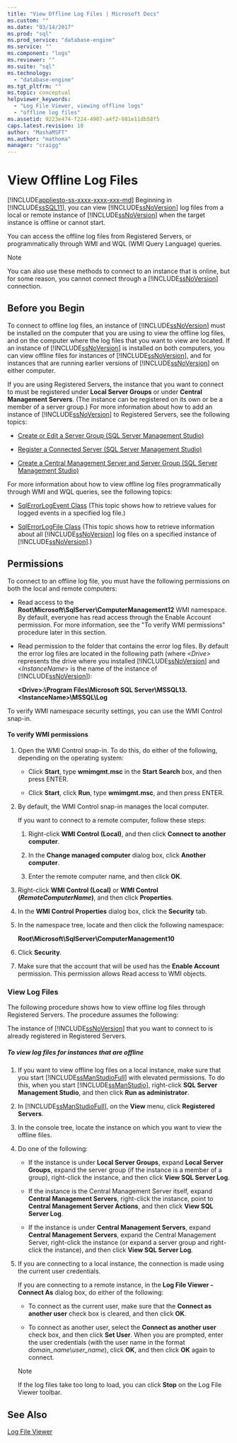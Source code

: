 ```yaml
---
title: "View Offline Log Files | Microsoft Docs"
ms.custom: ""
ms.date: "03/14/2017"
ms.prod: "sql"
ms.prod_service: "database-engine"
ms.service: ""
ms.component: "logs"
ms.reviewer: ""
ms.suite: "sql"
ms.technology: 
  - "database-engine"
ms.tgt_pltfrm: ""
ms.topic: conceptual
helpviewer_keywords: 
  - "Log File Viewer, viewing offline logs"
  - "offline log files"
ms.assetid: 9223e474-f224-4907-a4f2-081e11db58f5
caps.latest.revision: 18
author: "MashaMSFT"
ms.author: "mathoma"
manager: "craigg"
---
```

# View Offline Log Files
[!INCLUDE[appliesto-ss-xxxx-xxxx-xxx-md](../../includes/appliesto-ss-xxxx-xxxx-xxx-md.md)]
  Beginning in [!INCLUDE[ssSQL11](../../includes/sssql11-md.md)], you can view [!INCLUDE[ssNoVersion](../../includes/ssnoversion-md.md)] log files from a local or remote instance of [!INCLUDE[ssNoVersion](../../includes/ssnoversion-md.md)] when the target instance is offline or cannot start.  
  
 You can access the offline log files from Registered Servers, or programmatically through WMI and WQL (WMI Query Language) queries.  
  
> [!NOTE]  
>  You can also use these methods to connect to an instance that is online, but for some reason, you cannot connect through a [!INCLUDE[ssNoVersion](../../includes/ssnoversion-md.md)] connection.  
  
## Before you Begin  
 To connect to offline log files, an instance of [!INCLUDE[ssNoVersion](../../includes/ssnoversion-md.md)] must be installed on the computer that you are using to view the offline log files, and on the computer where the log files that you want to view are located. If an instance of [!INCLUDE[ssNoVersion](../../includes/ssnoversion-md.md)] is installed on both computers, you can view offline files for instances of [!INCLUDE[ssNoVersion](../../includes/ssnoversion-md.md)], and for instances that are running earlier versions of [!INCLUDE[ssNoVersion](../../includes/ssnoversion-md.md)] on either computer.  
  
 If you are using Registered Servers, the instance that you want to connect to must be registered under **Local Server Groups** or under **Central Management Servers**. (The instance can be registered on its own or be a member of a server group.) For more information about how to add an instance of [!INCLUDE[ssNoVersion](../../includes/ssnoversion-md.md)] to Registered Servers, see the following topics:  
  
-   [Create or Edit a Server Group &#40;SQL Server Management Studio&#41;](../../tools/sql-server-management-studio/create-or-edit-a-server-group-sql-server-management-studio.md)  
  
-   [Register a Connected Server &#40;SQL Server Management Studio&#41;](../../tools/sql-server-management-studio/register-a-connected-server-sql-server-management-studio.md)  
  
-   [Create a Central Management Server and Server Group &#40;SQL Server Management Studio&#41;](../../tools/sql-server-management-studio/create-a-central-management-server-and-server-group.md)  
  
 For more information about how to view offline log files programmatically through WMI and WQL queries, see the following topics:  
  
-   [SqlErrorLogEvent Class](../../relational-databases/wmi-provider-configuration-classes/sqlerrorlogevent-class.md) (This topic shows how to retrieve values for logged events in a specified log file.)  
  
-   [SqlErrorLogFile Class](../../relational-databases/wmi-provider-configuration-classes/sqlerrorlogfile-class.md) (This topic shows how to retrieve information about all [!INCLUDE[ssNoVersion](../../includes/ssnoversion-md.md)] log files on a specified instance of [!INCLUDE[ssNoVersion](../../includes/ssnoversion-md.md)].)  
  
##  <a name="BeforeYouBegin"></a> Permissions  
 To connect to an offline log file, you must have the following permissions on both the local and remote computers:  
  
-   Read access to the **Root\Microsoft\SqlServer\ComputerManagement12** WMI namespace. By default, everyone has read access through the Enable Account permission. For more information, see the "To verify WMI permissions" procedure later in this section.  
  
-   Read permission to the folder that contains the error log files. By default the error log files are located in the following path (where \<*Drive>* represents the drive where you installed [!INCLUDE[ssNoVersion](../../includes/ssnoversion-md.md)] and \<*InstanceName*> is the name of the instance of [!INCLUDE[ssNoVersion](../../includes/ssnoversion-md.md)]):  
  
     **\<Drive>:\Program Files\Microsoft SQL Server\MSSQL13.\<InstanceName>\MSSQL\Log**  
  
 To verify WMI namespace security settings, you can use the WMI Control snap-in.  
  
#### To verify WMI permissions  
  
1.  Open the WMI Control snap-in. To do this, do either of the following, depending on the operating system:  
  
    -   Click **Start**, type **wmimgmt.msc** in the **Start Search** box, and then press ENTER.  
  
    -   Click **Start**, click **Run**, type **wmimgmt.msc**, and then press ENTER.  
  
2.  By default, the WMI Control snap-in manages the local computer.  
  
     If you want to connect to a remote computer, follow these steps:  
  
    1.  Right-click **WMI Control (Local)**, and then click **Connect to another computer**.  
  
    2.  In the **Change managed computer** dialog box, click **Another computer**.  
  
    3.  Enter the remote computer name, and then click **OK**.  
  
3.  Right-click **WMI Control (Local)** or **WMI Control (***RemoteComputerName***)**, and then click **Properties**.  
  
4.  In the **WMI Control Properties** dialog box, click the **Security** tab.  
  
5.  In the namespace tree, locate and then click the following namespace:  
  
     **Root\Microsoft\SqlServer\ComputerManagement10**  
  
6.  Click **Security**.  
  
7.  Make sure that the account that will be used has the **Enable Account** permission. This permission allows Read access to WMI objects.  
  
### View Log Files  
 The following procedure shows how to view offline log files through Registered Servers. The procedure assumes the following:  
  
 The instance of [!INCLUDE[ssNoVersion](../../includes/ssnoversion-md.md)] that you want to connect to is already registered in Registered Servers.  
  
##### To view log files for instances that are offline  
  
1.  If you want to view offline log files on a local instance, make sure that you start [!INCLUDE[ssManStudioFull](../../includes/ssmanstudiofull-md.md)] with elevated permissions. To do this, when you start [!INCLUDE[ssManStudio](../../includes/ssmanstudio-md.md)], right-click **SQL Server Management Studio**, and then click **Run as administrator**.  
  
2.  In [!INCLUDE[ssManStudioFull](../../includes/ssmanstudiofull-md.md)], on the **View** menu, click **Registered Servers**.  
  
3.  In the console tree, locate the instance on which you want to view the offline files.  
  
4.  Do one of the following:  
  
    -   If the instance is under **Local Server Groups**, expand **Local Server Groups**, expand the server group (if the instance is a member of a group), right-click the instance, and then click **View SQL Server Log**.  
  
    -   If the instance is the Central Management Server itself, expand **Central Management Servers**, right-click the instance, point to **Central Management Server Actions**, and then click **View SQL Server Log**.  
  
    -   If the instance is under **Central Management Servers**, expand **Central Management Servers**, expand the Central Management Server, right-click the instance (or expand a server group and right-click the instance), and then click **View SQL Server Log**.  
  
5.  If you are connecting to a local instance, the connection is made using the current user credentials.  
  
     If you are connecting to a remote instance, in the **Log File Viewer - Connect As** dialog box, do either of the following:  
  
    -   To connect as the current user, make sure that the **Connect as another user** check box is cleared, and then click **OK**.  
  
    -   To connect as another user, select the **Connect as another user** check box, and then click **Set User**. When you are prompted, enter the user credentials (with the user name in the format *domain_name*\\*user_name*), click **OK**, and then click **OK** again to connect.  
  
    > [!NOTE]  
    >  If the log files take too long to load, you can click **Stop** on the Log File Viewer toolbar.  
  
## See Also  
 [Log File Viewer](../../relational-databases/logs/log-file-viewer.md)  
  
  
